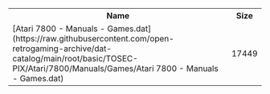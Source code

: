 <table>
<tr><th>Name</th><th>Size</th></tr>
<tr><td>[Atari 7800 - Manuals - Games.dat](https://raw.githubusercontent.com/open-retrogaming-archive/dat-catalog/main/root/basic/TOSEC-PIX/Atari/7800/Manuals/Games/Atari 7800 - Manuals - Games.dat)</td><td>17449</td></tr>
</table>
